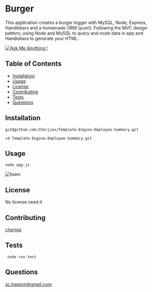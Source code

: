 # Burger
This application creates a burger logger with MySQL, Node, Express, Handlebars and a homemade ORM (yum!). Following the MVC design pattern; using Node and MySQL to query and route data in app and Handlebars to generate your HTML.

  [![Ask Me Anything !](https://img.shields.io/badge/Ask%20me-anything-1abc9c.svg)](https://GitHub.com/Naereen/ama)

## Table of Contents
- [Installation](#Installation)
- [Usage](#Usage)
- [License](#License)
- [Contributing](#Contributing)
- [Tests](#Tests)
- [Questions](#Questions)

## Installation
```
git@github.com:Cherjios/Template-Engine-Employee-Summary.git

cd Template-Engine-Employee-Summary.git
```

## Usage
```
node app.js
```
![team](team.gif)
<!-- ![video](https://drive.google.com/file/d/1VZ-NoRsYAVHHlUmn8DEL0smw_6etV9fB/view?usp=sharing) -->


## License
No license need it

## Contributing
[cherjios](https://github.com/cherjios)

##  Tests
``` node run test```

## Questions
 sc.lopezm@gmail.com

